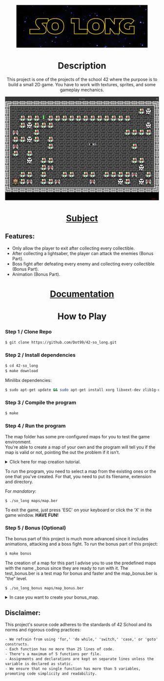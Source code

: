 <div align="center">
	<img src="textures/logo.png" alt="logo">
</div>

<div align="center">
	<h1>Description</h1>
	<p>This project is one of the projects of the school 42 where the purpose is to build a small 2D game. You have to work with textures, sprites, and some gameplay mechanics.</p>
</div>

<div align="center">
	<img src="textures/game.png" alt="Game Screenshot">
</div>

<div align="center">
	<h1><a href="subject.pdf">Subject</a><h2>
</div>

## Features:
- Only allow the player to exit after collecting every collectible.
- After collecting a lightsaber, the player can attack the enemies (Bonus Part).
- Boss fight after defeating every enemy and collecting every collectible (Bonus Part).
- Animation (Bonus Part).

<div align="center">
	<h1><a href="https://dot99.github.io/42-so_long/index.html">Documentation</a></h1>
</div>

<div align="center">
	<h1>How to Play</h1>
</div>

### Step 1 / Clone Repo

```bash
$ git clone https://github.com/Dot99/42-so_long.git
```

### Step 2 / Install dependencies

```bash
$ cd 42-so_long
$ make download
```
Minilibx dependencies:
```bash
$ sudo apt-get update && sudo apt-get install xorg libxext-dev zlib1g-dev libbsd-dev
```

### Step 3 / Compile the program

```bash
$ make
```

### Step 4 / Run the program
The map folder has some pre-configured maps for you to test the game environment.  
You're able to create a map of your own and the program will tell you if the map is valid or not, pointing the out the problem if it isn't.  

<details>
<summary>Click here for map creation tutorial.</summary>
  
Map Rules:  
It has to be a **rectangular closed map** (walls around) and there needs to be a valid way to collect the health packs and to the exit.  
The map file extension has to be **'.ber'**.  
The map is composed by 5 elements:  
```
- '1' for walls;
- '0' for available floor;
- 'P' for Player starting position;
- 'E' for exit;
- 'C' for collectible;
```

Map example:
```
1111111111111111
1C0100000000C011
1000011111000001
1P0011E000001001
1000000000000001
1000000000000001
1111011100001001
10C0000C100000C1
1111111111111111
```
</details>

To run the program, you need to select a map from the existing ones or the one that you've created. For that, you need to put its filename, extension and directory.  
  
For *mandatory*:
```bash
$ ./so_long maps/map.ber
```

To exit the game, just press 'ESC' on your keyboard or click the 'X' in the game window. **HAVE FUN!**

### Step 5 / Bonus (Optional)

The bonus part of this project is much more advanced since it includes animations, attacking and a boss fight.
To run the bonus part of this project:

```bash
$ make bonus
```

The creation of a map for this part I advise you to use the predefined maps with the name _bonus since they are ready to run with it. The test_bonus.ber is a test map for bonus and faster and the map_bonus.ber is "the" level.

```bash
$ ./so_long_bonus maps/map_bonus.ber
```

<details>
<summary>In case you want to create your bonus_map.</summary>
  
Map Rules:  
It has to be a **rectangular closed map** (walls around) and there needs to be a valid way to collect the health packs and to the exit.  
The map file extension has to be **'.ber'**.  
The map is composed by 5 elements:  
```
- '1' for walls;
- '0' for available floor;
- 'P' for Player starting position;
- 'E' for exit;
- 'C' for collectible;
- 'X' for enemies;
- 'L' for lightsaber;
```

Map example:
```
1111111111111111
1C010000000ECE11
1000L11111000001
1P0011X000001001
100000000E000001
1000000000000001
1111011100001001
10C0000C100000C1
1111111111111111
```
</details>

## Disclaimer:
This project's source code adheres to the standards of 42 School and its norms and rigorous coding practices:
```
- We refrain from using 'for,' 'do while,' 'switch,' 'case,' or 'goto' constructs.
- Each function has no more than 25 lines of code. 
- There's a maximum of 5 functions per file.
- Assignments and declarations are kept on separate lines unless the variable is declared as static.
- We ensure that no single function has more than 5 variables, promoting code simplicity and readability.
```
